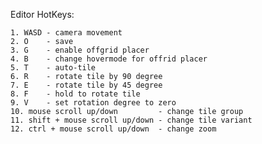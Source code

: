 Editor HotKeys:

    1. WASD - camera movement
    2. O    - save 
    3. G    - enable offgrid placer
    4. B    - change hovermode for offrid placer
    5. T    - auto-tile
    6. R    - rotate tile by 90 degree
    7. E    - rotate tile by 45 degree
    8. F    - hold to rotate tile
    9. V    - set rotation degree to zero
    10. mouse scroll up/down         - change tile group
    11. shift + mouse scroll up/down - change tile variant
    12. ctrl + mouse scroll up/down  - change zoom 